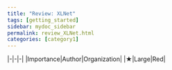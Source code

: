 ```yaml
---
title: "Review: XLNet"
tags: [getting_started]
sidebar: mydoc_sidebar
permalink: review_XLNet.html
categories: [category1]
---
```


|-|-|-|
|Importance|Author|Organization|
|★|Large|Red|

